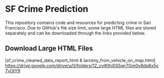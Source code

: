 # SF Crime Prediction

This repository contains code and resources for predicting crime in San Francisco. Due to GitHub's file size limit, some large HTML files are stored separately and can be downloaded through the links provided below.

## Download Large HTML Files

[sf_crime_cleaned_data_report_html & larceny_from_vehicle_on_map.html]
https://drive.google.com/drive/u/0/folders/12_cvIKthj0S5wr7Gm0y8dq8x5o7vOtY9

